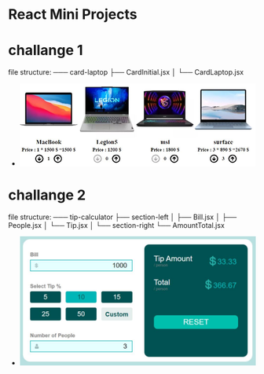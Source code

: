 # React Mini Projects

# challange 1

file structure:
─── card-laptop
            ├── CardInitial.jsx
            │
            └── CardLaptop.jsx

- ![alt text](./challange/challange1.JPG "challange 1")


# challange 2

file structure:
─── tip-calculator
                ├── section-left
                │              ├── Bill.jsx
                │              ├── People.jsx
                │              └── Tip.jsx
                │
                └── section-right
                               └── AmountTotal.jsx

- ![alt text](./challange/challange2.JPG "challange 2")